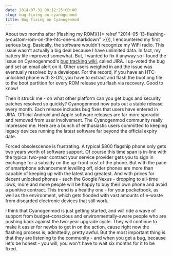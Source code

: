 ```yaml
---
date: 2014-07-31 00:12:25+00:00
slug: bug-fixing-on-cyanogenmod
title: Bug fixing on Cyanogenmod
---
```


About two months after [flashing my ROM]({{< relref "2014-05-13-flashing-a-custom-rom-on-the-htc-one-s.markdown" >}}), I encountered my first serious bug. Basically, the software wouldn't recognize my WiFi radio. This issue wasn't actually a big deal because I have unlimited data. In fact, my battery life improved somewhat. But, I wanted to fix it anyway so I found the issue on Cyanogenmod's [bug tracking wiki](https://jira.cyanogenmod.org/secure/Dashboard.jspa), called JIRA. I up-voted the bug and set an email alert on it. Other users weighed in and the issue was eventually resolved by a developer. For the record, if you have an HTC-unlocked phone with S-ON, you have to extract and flash the boot.img file to the boot partition for every ROM release you flash via recovery. Good to know!

Then it struck me - on what other platform can you get bugs and security patches resolved so quickly? Cyanogenmod now puts out a stable release every month. Each release includes bug fixes that users have entered in JIRA. Official Android and Apple software releases are far more sporadic and removed from user involvement. The Cyanogenmod community really impressed me. Here are a bunch of enthusiastic users committed to keeping legacy devices running the latest software far beyond the official expiry date.

Forced obsolescence is frustrating. A typical $800 flagship phone only gets two years worth of software support. Of course this time span is in-line with the typical two-year contract your service provider gets you to sign in exchange for a subsidy on the up-front cost of the phone. But with the pace of smartphone advancement levelling off, older phones are more than capable of keeping up with the latest and greatest. And with prices for decent unlocked phones - such the Google Nexus - dropping to all-time lows, more and more people will be happy to buy their own phone and avoid a punitive contract. This trend is a healthy one - for your pocketbook, as well as the environment, which gets flooded with vast amounts of e-waste from discarded electronic devices that still work.

I think that Cyanogenmod is just getting started, and will ride a wave of support from budget-conscious and environmentally-aware people who are pushing back against the two-year upgrade cycle. They will continue to make it easier for newbs to get in on the action, cause right now the flashing process is, admittedly, pretty awful. But the most important thing is that they are listening to the community - and when you get a bug, because let's be honest - you will, you won't have to wait six months for it to be fixed.
